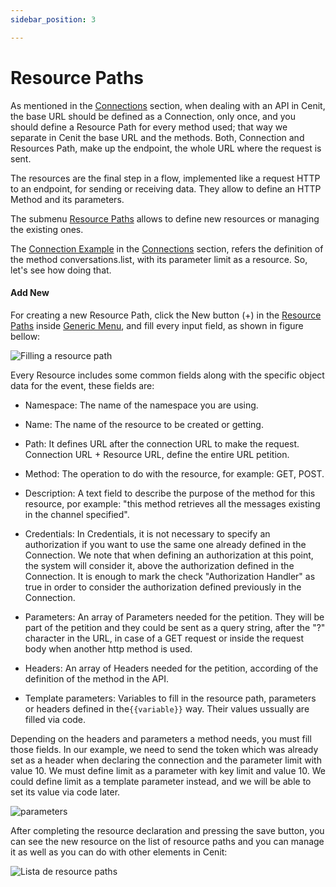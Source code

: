 ```yaml
---
sidebar_position: 3

---
```


# Resource Paths

As mentioned in the [Connections](gateway/connection.md) section, when dealing with an API in Cenit, the base URL should be defined as a Connection, only once, and you should define a Resource Path for every method used; that way we separate in Cenit the base URL and the methods. Both, Connection and Resources Path, make up the endpoint, the whole URL where the request is sent.

The resources are the final step in a flow, implemented like a request HTTP to an endpoint, for sending or receiving data. They allow to define an HTTP Method and its parameters. 

The submenu [Resource Paths](gateway/resources.md) allows to define new resources or managing the existing ones.

The [Connection Example](gateway/connection.md?id=connection-example) in the [Connections](gateway/connection.md) section, refers the definition of  the method conversations.list, with its parameter limit as a resource. So, let's see how doing that.

#### Add New

For creating a new Resource Path, click the New button (+) in the [Resource Paths]() inside [Generic Menu](generic/generic_menu_options_.md), and fill every input field, as shown in figure bellow:

![Filling a resource path](https://user-images.githubusercontent.com/99367633/159992059-17ebae0b-1587-4ad4-9dbd-6a38981d0a3a.png)

Every Resource includes some common fields along with the specific object data for the event, these fields are:

- Namespace: The name of the namespace you are using.

- Name: The name of the resource to be created or getting.

- Path: It defines URL after the connection URL to make the request. Connection URL + Resource URL, define the entire URL petition.

- Method: The operation to do with the resource, for example: GET, POST.

- Description: A text field to describe the purpose of the method for this resource, por example: "this method retrieves all the messages existing in the channel specified".

- Credentials: In Credentials, it is not necessary to specify an authorization if you want to use the same one already defined in the Connection. We note that when defining an authorization at this point, the system will consider it, above the authorization defined in the Connection. It is enough to mark the check "Authorization Handler" as true in order to consider the authorization defined previously in the Connection.

- Parameters: An array of Parameters needed for the petition. They will be part of the petition and they could be sent  as a query string, after the "?" character in the URL, in case of a GET request or inside the request body when another http method is used. 

- Headers: An array of Headers needed for the petition, according of the definition of the method in the API.

- Template parameters: Variables to fill in the resource path, parameters or headers defined in the`{{variable}}` way. Their values ussually are filled via code.

Depending on the headers and parameters a method needs, you must fill those fields. In our example, we need to send the token which was already set as a header when declaring the connection and the parameter limit with value 10. We must define limit as a parameter with key limit and value 10. We could define limit as a template parameter instead, and we will be able to set its value via code later. 

![parameters](https://user-images.githubusercontent.com/54523080/149887939-8a2f3b27-314c-4423-b1dc-9200f00b8216.png)

After completing the resource declaration and pressing the save button, you can see the new resource on the list of resource paths and you can manage it as well as you can do with other elements in Cenit:

![Lista de resource paths](https://user-images.githubusercontent.com/99367633/159995736-c8d85d9e-d0a2-49cb-8652-821a28610fbe.png)
